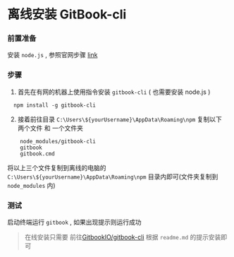 # 离线安装 GitBook-cli

### 前置准备
安装 `node.js` , 参照官网步骤 [link](https://nodejs.org/en/)
  
### 步骤
1. 首先在有网的机器上使用指令安装 `gitbook-cli` ( 也需要安装 node.js )
```shell
  npm install -g gitbook-cli
```

2. 接着前往目录 `C:\Users\${yourUsername}\AppData\Roaming\npm` 复制以下 两个文件 和 一个文件夹  
  ```
      node_modules/gitbook-cli
      gitbook
      gitbook.cmd
  ```    
将以上三个文件复制到离线的电脑的 `C:\Users\${yourUsername}\AppData\Roaming\npm` 目录内即可(文件夹复制到 `node_modules` 内)

### 测试
启动终端运行 `gitbook` , 如果出现提示则运行成功 


> 在线安装只需要 前往[GitbookIO/gitbook-cli](https://github.com/GitbookIO/gitbook-cli) 根据 `readme.md` 的提示安装即可
